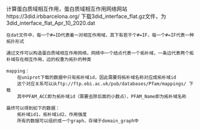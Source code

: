 计算蛋白质域相互作用，蛋白质域相互作用网络网站https://3did.irbbarcelona.org/ 下载3did_interface_flat.gz文件，为3did_interface_flat_Apr_10_2020.dat

    在dat文件中，每一个#=ID代表着一对相互作用域，其下有若干个#=IF，每一个#=IF代表一种拓扑形式

    通过文件可以构造蛋白质域相互作用网络，网络中一个结点代表一个拓朴域，一条边代表两个拓朴域存在相互作用，边的权重为拓扑的种类
    
    mapping：
        在uniprot下载的数据中只有拓朴域id，因此需要将拓朴域名称对应成拓朴域id
        这个对应关系可以从ftp://ftp.ebi.ac.uk/pub/databases/Pfam/mappings/ 下载
        其中PFAM_ACC即为拓朴域id（需要去除后面的小数点），PFAM_Name即为拓朴域名称
    
    最终可以得到如下的数据：
        拓朴域id1，拓朴域id2，作用强度
        所有的数据可以组织成一个graph，存储于domain_graph中
    

